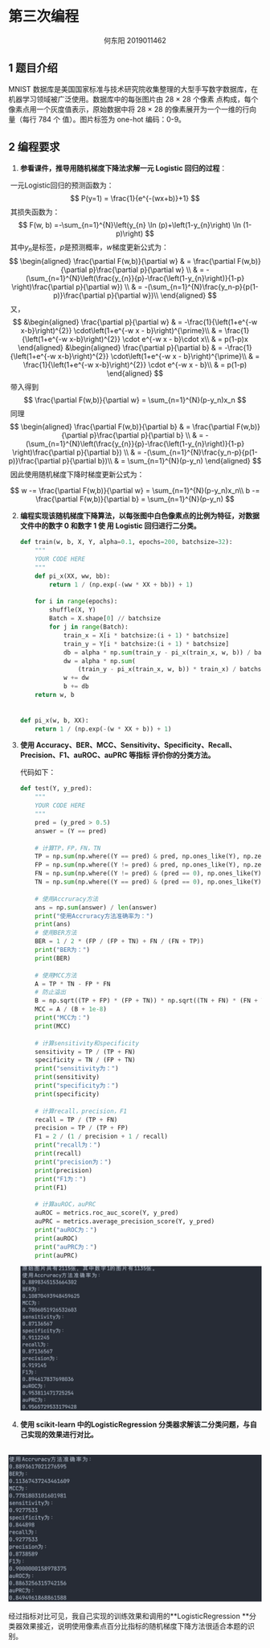 # 第三次编程

<center>何东阳 2019011462</center>

## 1 题目介绍

MNIST 数据库是美国国家标准与技术研究院收集整理的大型手写数字数据库，在机器学习领域被广泛使用。数据库中的每张图片由 28 × 28 个像素 点构成，每个像素点用一个灰度值表示，原始数据中将 28 × 28 的像素展开为一个一维的行向量（每行 784 个 值）。图片标签为 one-hot 编码：0-9。

## 2 编程要求

1. **参看课件，推导用随机梯度下降法求解一元 Logistic 回归的过程**：

​		一元Logistic回归的预测函数为：
$$
P(y=1) = \frac{1}{e^{-(wx+b)}+1}
$$
​		其损失函数为：
$$
F(w, b) =-\sum_{n=1}^{N}\left(y_{n} \ln (p)+\left(1-y_{n}\right) \ln (1-p)\right)
$$
​		其中$y_n$是标签，$p$是预测概率，$w$梯度更新公式为：
$$
\begin{aligned}
\frac{\partial F(w,b)}{\partial w}
& = \frac{\partial F(w,b)}{\partial p}\frac{\partial p}{\partial w} \\
& = -(\sum_{n=1}^{N}\left(\frac{y_{n}}{p}-\frac{\left(1-y_{n}\right)}{1-p} \right)\frac{\partial p}{\partial w}) \\
& = -(\sum_{n=1}^{N}\frac{y_n-p}{p(1-p)}\frac{\partial p}{\partial w})\\
\end{aligned}
$$
​		又，
$$
&\begin{aligned}
\frac{\partial p}{\partial w}
& = -\frac{1}{\left(1+e^{-w x-b}\right)^{2}} \cdot\left(1+e^{-w x - b}\right)^{\prime}\\
& = \frac{1}{\left(1+e^{-w x-b}\right)^{2}} \cdot e^{-w x - b}\cdot x\\
& = p(1-p)x
\end{aligned}
&\begin{aligned}
\frac{\partial p}{\partial b}
& = -\frac{1}{\left(1+e^{-w x-b}\right)^{2}} \cdot\left(1+e^{-w x - b}\right)^{\prime}\\
& = \frac{1}{\left(1+e^{-w x-b}\right)^{2}} \cdot e^{-w x - b}\\
& = p(1-p)
\end{aligned}
$$
​		带入得到
$$
\frac{\partial F(w,b)}{\partial w} = \sum_{n=1}^{N}(p-y_n)x_n
$$
​		同理
$$
\begin{aligned}
\frac{\partial F(w,b)}{\partial b}
& = \frac{\partial F(w,b)}{\partial p}\frac{\partial p}{\partial b} \\
& = -(\sum_{n=1}^{N}\left(\frac{y_{n}}{p}-\frac{\left(1-y_{n}\right)}{1-p} \right)\frac{\partial p}{\partial b}) \\
& = -(\sum_{n=1}^{N}\frac{y_n-p}{p(1-p)}\frac{\partial p}{\partial b})\\
& = \sum_{n=1}^{N}(p-y_n)
\end{aligned}
$$
​		因此使用随机梯度下降时梯度更新公式为：

$$
w -= \frac{\partial F(w,b)}{\partial w} = \sum_{n=1}^{N}(p-y_n)x_n\\
b -= \frac{\partial F(w,b)}{\partial b} = \sum_{n=1}^{N}(p-y_n)
$$


2. **编程实现该随机梯度下降算法，以每张图中白色像素点的比例为特征，对数据文件中的数字 0 和数字 1 使 用 Logistic 回归进行二分类。**

   ```python
   def train(w, b, X, Y, alpha=0.1, epochs=200, batchsize=32):
       """
       YOUR CODE HERE
       """
       def pi_x(XX, ww, bb):
           return 1 / (np.exp(-(ww * XX + bb)) + 1)
   
       for i in range(epochs):
           shuffle(X, Y)
           Batch = X.shape[0] // batchsize
           for j in range(Batch):
               train_x = X[i * batchsize:(i + 1) * batchsize]
               train_y = Y[i * batchsize:(i + 1) * batchsize]
               db = alpha * np.sum(train_y - pi_x(train_x, w, b)) / batchsize
               dw = alpha * np.sum(
                   (train_y - pi_x(train_x, w, b)) * train_x) / batchsize
               w += dw
               b += db
       return w, b
     
   
   def pi_x(w, b, XX):
       return 1 / (np.exp(-(w * XX + b)) + 1)
   ```

   

3. **使用 Accuracy、BER、MCC、Sensitivity、Specificity、Recall、Precision、F1、auROC、auPRC 等指标 评价你的分类方法。**

   代码如下：

   ```python
   def test(Y, y_pred):
       """
       YOUR CODE HERE
       """
       pred = (y_pred > 0.5)
       answer = (Y == pred)
   
       # 计算TP，FP，FN，TN
       TP = np.sum(np.where((Y == pred) & pred, np.ones_like(Y), np.zeros_like(Y)))
       FP = np.sum(np.where((Y != pred) & pred, np.ones_like(Y), np.zeros_like(Y)))
       FN = np.sum(np.where((Y != pred) & (pred == 0), np.ones_like(Y), np.zeros_like(Y)))
       TN = np.sum(np.where((Y == pred) & (pred == 0), np.ones_like(Y), np.zeros_like(Y)))
   
       # 使用Accruracy方法
       ans = np.sum(answer) / len(answer)
       print("使用Accruracy方法准确率为：")
       print(ans)
       # 使用BER方法
       BER = 1 / 2 * (FP / (FP + TN) + FN / (FN + TP))
       print("BER为：")
       print(BER)
   
       # 使用MCC方法
       A = TP * TN - FP * FN
       # 防止溢出
       B = np.sqrt((TP + FP) * (FP + TN)) * np.sqrt((TN + FN) * (FN + TP))
       MCC = A / (B + 1e-8)
       print("MCC为：")
       print(MCC)
   
       # 计算sensitivity和specificity
       sensitivity = TP / (TP + FN)
       specificity = TN / (FP + TN)
       print("sensitivity为：")
       print(sensitivity)
       print("specificity为：")
       print(specificity)
   
       # 计算recall，precision，F1
       recall = TP / (TP + FN)
       precision = TP / (TP + FP)
       F1 = 2 / (1 / precision + 1 / recall)
       print("recall为：")
       print(recall)
       print("precision为：")
       print(precision)
       print("F1为：")
       print(F1)
   
       # 计算auROC，auPRC
       auROC = metrics.roc_auc_score(Y, y_pred)
       auPRC = metrics.average_precision_score(Y, y_pred)
       print("auROC为：")
       print(auROC)
       print("auPRC为：")
       print(auPRC)
   ```

   

   ![image-20211117153616468](report.assets/image-20211117153616468.png)

4. **使用 scikit-learn 中的LogisticRegression 分类器求解该二分类问题，与自己实现的效果进行对比。**

​		![image-20211117153725804](report.assets/image-20211117153725804.png)

经过指标对比可见，我自己实现的训练效果和调用的**LogisticRegression **分类器效果接近，说明使用像素点百分比指标的随机梯度下降方法很适合本题的识别。
